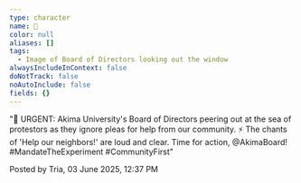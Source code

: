 ```yaml
---
type: character
name: 📸
color: null
aliases: []
tags:
  - Image of Board of Directors looking out the window
alwaysIncludeInContext: false
doNotTrack: false
noAutoInclude: false
fields: {}
---
```

"🚨 URGENT: Akima University's Board of Directors peering out at the sea of protestors as they ignore pleas for help from our community. ⚡️ The chants of 'Help our neighbors!' are loud and clear. Time for action, @AkimaBoard! #MandateTheExperiment #CommunityFirst"

Posted by Tria, 03 June 2025, 12:37 PM